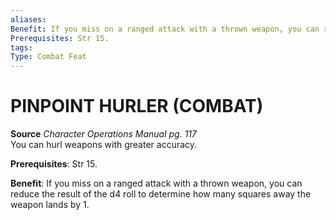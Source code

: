 ```yaml
---
aliases: 
Benefit: If you miss on a ranged attack with a thrown weapon, you can reduce the result of the d4 roll to determine how many squares away the weapon lands by 1.
Prerequisites: Str 15.
tags: 
Type: Combat Feat
---
```

# PINPOINT HURLER (COMBAT)
**Source** _Character Operations Manual pg. 117_  
You can hurl weapons with greater accuracy.

**Prerequisites**: Str 15.

**Benefit**: If you miss on a ranged attack with a thrown weapon, you can reduce the result of the d4 roll to determine how many squares away the weapon lands by 1.